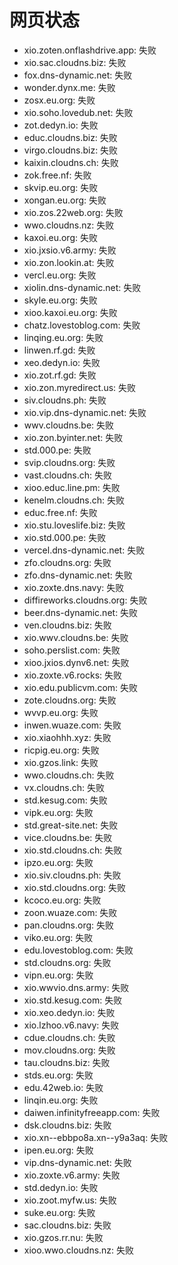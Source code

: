 # 网页状态
- xio.zoten.onflashdrive.app: 失败
- xio.sac.cloudns.biz: 失败
- fox.dns-dynamic.net: 失败
- wonder.dynx.me: 失败
- zosx.eu.org: 失败
- xio.soho.lovedub.net: 失败
- zot.dedyn.io: 失败
- educ.cloudns.biz: 失败
- virgo.cloudns.biz: 失败
- kaixin.cloudns.ch: 失败
- zok.free.nf: 失败
- skvip.eu.org: 失败
- xongan.eu.org: 失败
- xio.zos.22web.org: 失败
- wwo.cloudns.nz: 失败
- kaxoi.eu.org: 失败
- xio.jxsio.v6.army: 失败
- xio.zon.lookin.at: 失败
- vercl.eu.org: 失败
- xiolin.dns-dynamic.net: 失败
- skyle.eu.org: 失败
- xioo.kaxoi.eu.org: 失败
- chatz.lovestoblog.com: 失败
- linqing.eu.org: 失败
- linwen.rf.gd: 失败
- xeo.dedyn.io: 失败
- xio.zot.rf.gd: 失败
- xio.zon.myredirect.us: 失败
- siv.cloudns.ph: 失败
- xio.vip.dns-dynamic.net: 失败
- wwv.cloudns.be: 失败
- xio.zon.byinter.net: 失败
- std.000.pe: 失败
- svip.cloudns.org: 失败
- vast.cloudns.ch: 失败
- xioo.educ.line.pm: 失败
- kenelm.cloudns.ch: 失败
- educ.free.nf: 失败
- xio.stu.loveslife.biz: 失败
- xio.std.000.pe: 失败
- vercel.dns-dynamic.net: 失败
- zfo.cloudns.org: 失败
- zfo.dns-dynamic.net: 失败
- xio.zoxte.dns.navy: 失败
- diffireworks.cloudns.org: 失败
- beer.dns-dynamic.net: 失败
- ven.cloudns.biz: 失败
- xio.wwv.cloudns.be: 失败
- soho.perslist.com: 失败
- xioo.jxios.dynv6.net: 失败
- xio.zoxte.v6.rocks: 失败
- xio.edu.publicvm.com: 失败
- zote.cloudns.org: 失败
- wvvp.eu.org: 失败
- inwen.wuaze.com: 失败
- xio.xiaohhh.xyz: 失败
- ricpig.eu.org: 失败
- xio.gzos.link: 失败
- wwo.cloudns.ch: 失败
- vx.cloudns.ch: 失败
- std.kesug.com: 失败
- vipk.eu.org: 失败
- std.great-site.net: 失败
- vice.cloudns.be: 失败
- xio.std.cloudns.ch: 失败
- ipzo.eu.org: 失败
- xio.siv.cloudns.ph: 失败
- xio.std.cloudns.org: 失败
- kcoco.eu.org: 失败
- zoon.wuaze.com: 失败
- pan.cloudns.org: 失败
- viko.eu.org: 失败
- edu.lovestoblog.com: 失败
- std.cloudns.org: 失败
- vipn.eu.org: 失败
- xio.wwvio.dns.army: 失败
- xio.std.kesug.com: 失败
- xio.xeo.dedyn.io: 失败
- xio.lzhoo.v6.navy: 失败
- cdue.cloudns.ch: 失败
- mov.cloudns.org: 失败
- tau.cloudns.biz: 失败
- stds.eu.org: 失败
- edu.42web.io: 失败
- linqin.eu.org: 失败
- daiwen.infinityfreeapp.com: 失败
- dsk.cloudns.biz: 失败
- xio.xn--ebbpo8a.xn--y9a3aq: 失败
- ipen.eu.org: 失败
- vip.dns-dynamic.net: 失败
- xio.zoxte.v6.army: 失败
- std.dedyn.io: 失败
- xio.zoot.myfw.us: 失败
- suke.eu.org: 失败
- sac.cloudns.biz: 失败
- xio.gzos.rr.nu: 失败
- xioo.wwo.cloudns.nz: 失败
